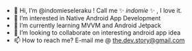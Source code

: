 - 👋   Hi, I’m @indomieseleraku ! Call me  ✨  *indomie*  ✨ , I love it.
- 👀   I’m interested in Native Android App Development
- 🌱   I’m currently learning MVVM and Android Jetpack
- 💞️   I’m looking to collaborate on interesting android app idea
- 📫   How to reach me? E-mail me @ the.dev.story@gmail.com

<!---
indomieseleraku/indomieseleraku is a ✨ special ✨ repository because its `README.md` (this file) appears on your GitHub profile.
You can click the Preview link to take a look at your changes.
--->
